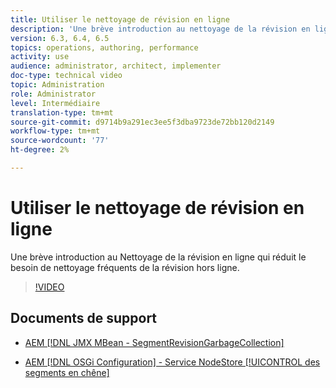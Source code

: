 ```yaml
---
title: Utiliser le nettoyage de révision en ligne
description: 'Une brève introduction au nettoyage de la révision en ligne. Nettoyage de la révision en ligne réduit le besoin de nettoyage fréquent de la révision hors ligne. '
version: 6.3, 6.4, 6.5
topics: operations, authoring, performance
activity: use
audience: administrator, architect, implementer
doc-type: technical video
topic: Administration
role: Administrator
level: Intermédiaire
translation-type: tm+mt
source-git-commit: d9714b9a291ec3ee5f3dba9723de72bb120d2149
workflow-type: tm+mt
source-wordcount: '77'
ht-degree: 2%

---
```



# Utiliser le nettoyage de révision en ligne

Une brève introduction au Nettoyage de la révision en ligne qui réduit le besoin de nettoyage fréquents de la révision hors ligne.

>[!VIDEO](https://video.tv.adobe.com/v/17004/?quality=12&learn=on)

## Documents de support

* [AEM [!DNL JMX MBean - SegmentRevisionGarbageCollection]](http://localhost:4502/system/console/jmx/org.apache.jackrabbit.oak%3Aname%3DSegment+node+store+revision+garbage+collection%2Ctype%3DSegmentRevisionGarbageCollection)

* [AEM [!DNL OSGi Configuration]  - Service NodeStore  [!UICONTROL des segments en chêne]](http://localhost:4502/system/console/configMgr/org.apache.jackrabbit.oak.segment.SegmentNodeStoreService)


